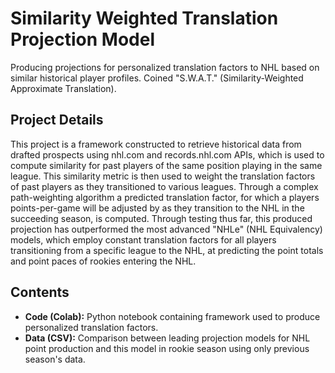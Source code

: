 # Similarity Weighted Translation Projection Model
Producing projections for personalized translation factors to NHL based on similar historical player profiles. Coined "S.W.A.T." (Similarity-Weighted Approximate Translation).

## Project Details
This project is a framework constructed to retrieve historical data from drafted prospects using nhl.com and records.nhl.com APIs, which is used to compute similarity for past players of the same position playing in the same league. This similarity metric is then used to weight the translation factors of past players as they transitioned to various leagues. Through a complex path-weighting algorithm a predicted translation factor, for which a players points-per-game will be adjusted by as they transition to the NHL in the succeeding season, is computed. Through testing thus far, this produced projection has outperformed the most advanced "NHLe" (NHL Equivalency) models, which employ constant translation factors for all players transitioning from a specific league to the NHL, at predicting the point totals and point paces of rookies entering the NHL.

## Contents
- **Code (Colab):** Python notebook containing framework used to produce personalized translation factors.
- **Data (CSV):** Comparison between leading projection models for NHL point production and this model in rookie season using only previous season's data.

